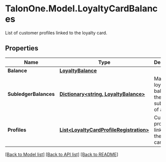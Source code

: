 # TalonOne.Model.LoyaltyCardBalances
List of customer profiles linked to the loyalty card.
## Properties

Name | Type | Description | Notes
------------ | ------------- | ------------- | -------------
**Balance** | [**LoyaltyBalance**](LoyaltyBalance.md) |  | [optional] 
**SubledgerBalances** | [**Dictionary&lt;string, LoyaltyBalance&gt;**](LoyaltyBalance.md) | Map of the loyalty balances of the subledgers of a ledger. | [optional] 
**Profiles** | [**List&lt;LoyaltyCardProfileRegistration&gt;**](LoyaltyCardProfileRegistration.md) | Customer profiles linked to the loyalty card. | [optional] 

[[Back to Model list]](../README.md#documentation-for-models) [[Back to API list]](../README.md#documentation-for-api-endpoints) [[Back to README]](../README.md)

